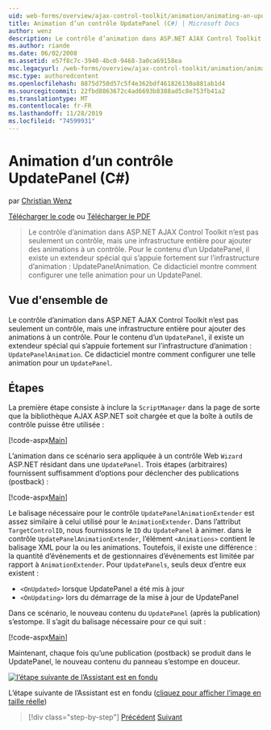 ```yaml
---
uid: web-forms/overview/ajax-control-toolkit/animation/animating-an-updatepanel-control-cs
title: Animation d’un contrôle UpdatePanel (C#) | Microsoft Docs
author: wenz
description: Le contrôle d’animation dans ASP.NET AJAX Control Toolkit n’est pas seulement un contrôle, mais une infrastructure entière pour ajouter des animations à un contrôle. Pour le contenu d’un...
ms.author: riande
ms.date: 06/02/2008
ms.assetid: e57f8c7c-3940-4bc0-9468-3a0ca69158ea
msc.legacyurl: /web-forms/overview/ajax-control-toolkit/animation/animating-an-updatepanel-control-cs
msc.type: authoredcontent
ms.openlocfilehash: 8875d750d57c5f4e362bdf461826130a881ab1d4
ms.sourcegitcommit: 22fbd8863672c4ad6693b8388ad5c8e753fb41a2
ms.translationtype: MT
ms.contentlocale: fr-FR
ms.lasthandoff: 11/28/2019
ms.locfileid: "74599931"
---
```

# <a name="animating-an-updatepanel-control-c"></a>Animation d’un contrôle UpdatePanel (C#)

par [Christian Wenz](https://github.com/wenz)

[Télécharger le code](https://download.microsoft.com/download/9/3/f/93f8daea-bebd-4821-833b-95205389c7d0/UpdatePanelAnimation1.cs.zip) ou [Télécharger le PDF](https://download.microsoft.com/download/b/6/a/b6ae89ee-df69-4c87-9bfb-ad1eb2b23373/updatepanelanimation1CS.pdf)

> Le contrôle d’animation dans ASP.NET AJAX Control Toolkit n’est pas seulement un contrôle, mais une infrastructure entière pour ajouter des animations à un contrôle. Pour le contenu d’un UpdatePanel, il existe un extendeur spécial qui s’appuie fortement sur l’infrastructure d’animation : UpdatePanelAnimation. Ce didacticiel montre comment configurer une telle animation pour un UpdatePanel.

## <a name="overview"></a>Vue d'ensemble de

Le contrôle d’animation dans ASP.NET AJAX Control Toolkit n’est pas seulement un contrôle, mais une infrastructure entière pour ajouter des animations à un contrôle. Pour le contenu d’un `UpdatePanel`, il existe un extendeur spécial qui s’appuie fortement sur l’infrastructure d’animation : `UpdatePanelAnimation`. Ce didacticiel montre comment configurer une telle animation pour un `UpdatePanel`.

## <a name="steps"></a>Étapes

La première étape consiste à inclure la `ScriptManager` dans la page de sorte que la bibliothèque AJAX ASP.NET soit chargée et que la boîte à outils de contrôle puisse être utilisée :

[!code-aspx[Main](animating-an-updatepanel-control-cs/samples/sample1.aspx)]

L’animation dans ce scénario sera appliquée à un contrôle Web `Wizard` ASP.NET résidant dans une `UpdatePanel`. Trois étapes (arbitraires) fournissent suffisamment d’options pour déclencher des publications (postback) :

[!code-aspx[Main](animating-an-updatepanel-control-cs/samples/sample2.aspx)]

Le balisage nécessaire pour le contrôle `UpdatePanelAnimationExtender` est assez similaire à celui utilisé pour le `AnimationExtender`. Dans l’attribut `TargetControlID`, nous fournissons le `ID` du `UpdatePanel` à animer. dans le contrôle `UpdatePanelAnimationExtender`, l’élément `<Animations>` contient le balisage XML pour la ou les animations. Toutefois, il existe une différence : la quantité d’événements et de gestionnaires d’événements est limitée par rapport à `AnimationExtender`. Pour `UpdatePanels`, seuls deux d’entre eux existent :

- `<OnUpdated>` lorsque UpdatePanel a été mis à jour
- `<OnUpdating>` lors du démarrage de la mise à jour de UpdatePanel

Dans ce scénario, le nouveau contenu du `UpdatePanel` (après la publication) s’estompe. Il s’agit du balisage nécessaire pour ce qui suit :

[!code-aspx[Main](animating-an-updatepanel-control-cs/samples/sample3.aspx)]

Maintenant, chaque fois qu’une publication (postback) se produit dans le UpdatePanel, le nouveau contenu du panneau s’estompe en douceur.

[![l’étape suivante de l’Assistant est en fondu](animating-an-updatepanel-control-cs/_static/image2.png)](animating-an-updatepanel-control-cs/_static/image1.png)

L’étape suivante de l’Assistant est en fondu ([cliquez pour afficher l’image en taille réelle](animating-an-updatepanel-control-cs/_static/image3.png))

> [!div class="step-by-step"]
> [Précédent](changing-an-animation-using-client-side-code-cs.md)
> [Suivant](dynamically-controlling-updatepanel-animations-cs.md)
